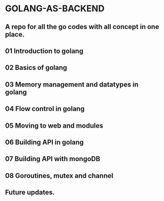 # GOLANG-AS-BACKEND
## A repo for all the go codes with all concept in one place.
## 01 Introduction to golang
##  02 Basics of golang
## 03 Memory management and datatypes in golang
## 04 Flow control in golang
## 05 Moving to web and modules
## 06 Building API in golang
## 07 Building API with mongoDB
## 08 Goroutines, mutex and channel
## Future updates.

